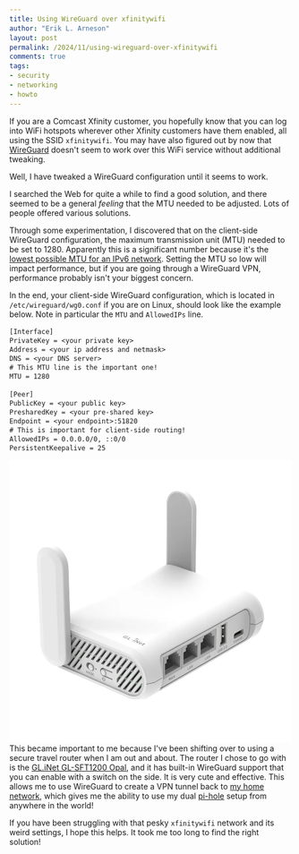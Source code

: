 ```yaml
---
title: Using WireGuard over xfinitywifi
author: "Erik L. Arneson"
layout: post
permalink: /2024/11/using-wireguard-over-xfinitywifi
comments: true
tags:
- security
- networking
- howto
---
```


If you are a Comcast Xfinity customer, you hopefully know that you can log into WiFi hotspots wherever other Xfinity customers have them enabled, all using the SSID `xfinitywifi`. You may have also figured out by now that [WireGuard](https://www.wireguard.com/) doesn't seem to work over this WiFi service without additional tweaking.

Well, I have tweaked a WireGuard configuration until it seems to work.
<!--more-->

I searched the Web for quite a while to find a good solution, and there seemed to be a general *feeling* that the MTU needed to be adjusted. Lots of people offered various solutions.

Through some experimentation, I discovered that on the client-side WireGuard configuration, the maximum transmission unit (MTU) needed to be set to 1280. Apparently this is a significant number because it's the [lowest possible MTU for an IPv6 network](https://en.wikipedia.org/wiki/Maximum_transmission_unit#MTUs_for_common_media). Setting the MTU so low will impact performance, but if you are going through a WireGuard VPN, performance probably isn't your biggest concern.

In the end, your client-side WireGuard configuration, which is located in `/etc/wireguard/wg0.conf` if you are on Linux, should look like the example below. Note in particular the `MTU` and `AllowedIPs` line.


```
[Interface]
PrivateKey = <your private key>
Address = <your ip address and netmask>
DNS = <your DNS server>
# This MTU line is the important one!
MTU = 1280

[Peer]
PublicKey = <your public key>
PresharedKey = <your pre-shared key>
Endpoint = <your endpoint>:51820
# This is important for client-side routing!
AllowedIPs = 0.0.0.0/0, ::0/0
PersistentKeepalive = 25
```

[![GL.iNet GL-SFT1200 Opal](/assets/img/sft1200_1.webp#right)](https://amzn.to/4hI6hMI)
This became important to me because I've been shifting over to using a secure travel router when I am out and about. The router I chose to go with is the [GL.iNet GL-SFT1200 Opal](https://amzn.to/4hI6hMI), and it has built-in WireGuard support that you can enable with a switch on the side. It is very cute and effective. This allows me to use WireGuard to create a VPN tunnel back to [my home network](/2016/07/a-poor-mans-dynamic-dns-with-ansible-and-amazon-route53/), which gives me the ability to use my dual [pi-hole](https://pi-hole.net/) setup from anywhere in the world!

If you have been struggling with that pesky `xfinitywifi` network and its weird settings, I hope this helps. It took me too long to find the right solution!
